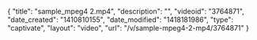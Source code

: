 {
    "title": "sample_mpeg4 2.mp4",
    "description": "",
    "videoid": "3764871",
    "date_created": "1410810155",
    "date_modified": "1418181986",
    "type": "captivate",
    "layout": "video",
    "url": "\/v\/sample-mpeg4-2-mp4\/3764871"
}